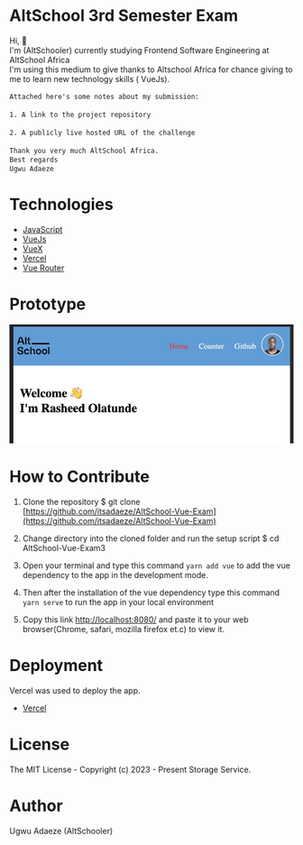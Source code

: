 # AltSchool 3rd Semester Exam

Hi, 👋 \
I'm  (AltSchooler) currently studying Frontend Software Engineering at AltSchool Africa\
I'm using this medium to give thanks to  Altschool Africa  for chance giving to me to learn new technology skills ( VueJs).
```
Attached here's some notes about my submission:

1. A link to the project repository  

2. A publicly live hosted URL of the challenge 

Thank you very much AltSchool Africa.
Best regards
Ugwu Adaeze

```
# Technologies 

 + [JavaScript](https://javascript.info/) 
 + [VueJs](https://vuejs.org/) 
 + [VueX](https://vuex.vuejs.org/)
 + [Vercel](https://vercel.com/dashboard) 
 + [Vue Router](https://router.vuejs.org/) 


# Prototype
![Minion](/src/assets/project-img.jpeg)
 
# How to Contribute

1. Clone the repository 
$ git clone [https://github.com/itsadaeze/AltSchool-Vue-Exam](https://github.com/itsadaeze/AltSchool-Vue-Exam)

2. Change directory into the cloned folder and run the setup script
$ cd AltSchool-Vue-Exam3

3. Open your terminal and type this command `yarn add vue` to add the vue dependency to the app in the development mode.

4. Then after the installation of the vue dependency type this command  `yarn serve` to run the app in your local environment 

5. Copy this link [http://localhost:8080/](http://localhost:8080/) and paste it to your web browser(Chrome, safari, mozilla firefox et.c) to view it.


# Deployment
Vercel was used to deploy the app. 
 + [Vercel](https://vercel.com/dashboard)

# License
The MIT License - Copyright (c) 2023 - Present Storage Service.

# Author
Ugwu Adaeze (AltSchooler)
